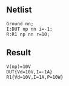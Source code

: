 ## Netlist

```text
Ground nn;
I:DUT np nn i=-1;
R:R1 np nn r=10;
```

## Result

```text
V(np)=10V
DUT{Vd=10V,I=-1A}
R1{Vd=10V,I=1A,P=10W}
```
